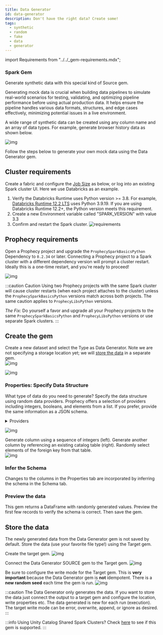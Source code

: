 ```yaml
---
title: Data Generator
id: data-generator
description: Don't have the right data? Create some!
tags:
  - synthetic
  - random
  - fake
  - data
  - generator
---
```


import Requirements from "../../\_gem-requirements.mdx";

<h3><span class="badge">Spark Gem</span></h3>

<Requirements
  packagename="ProphecySparkBasicsPython"
  packageversion="0.2.36"
  scalalib="8.5.0"
  pythonlib="1.9.24"
  packageversion122="Not Supported"
  packageversion143="Not Supported"
  packageversion154="Supported 0.2.36+"
/>

Generate synthetic data with this special kind of Source gem.

Generating mock data is crucial when building data pipelines to simulate real-world scenarios for testing, validating, and optimizing pipeline performance before using actual production data. It helps ensure the pipeline handles various data formats, structures, and edge cases effectively, minimizing potential issues in a live environment.

A wide range of synthetic data can be created using any column name and an array of data types. For example, generate browser history data as shown below.

![img](../../img/synth_0_datasample.png)

Follow the steps below to generate your own mock data using the Data Generator gem.

## Cluster requirements

Create a fabric and configure the [Job Size](/docs/administration/Spark-fabrics/databricks/databricks.md) as below, or log into an existing Spark cluster UI. Here we use Databricks as an example.

1. Verify the Databricks Runtime uses Python version >= 3.8.
   For example, [Databricks Runtime 12.2 LTS](https://docs.databricks.com/en/release-notes/runtime/12.2lts.html) uses Python 3.9.19. If you are using Databricks Runtime 12.2+, the Python version meets this requirement.
2. Create a new Environment variable called "SPARK_VERSION" with value 3.3
3. Confirm and restart the Spark cluster.
   ![requirements](../../img/synth_0_1_requirements.png)

## Prophecy requirements

Open a Prophecy project and upgrade the `ProphecySparkBasicsPython` Dependency to `0.2.34` or later. Connecting a Prophecy project to a Spark cluster with a different dependency version will prompt a cluster restart. Ideally this is a one-time restart, and you're ready to proceed!

![img](../../img/synth_0_2_proph_reqiuirements.png)

:::caution Caution
Using two Prophecy projects with the same Spark cluster will cause cluster restarts (when each project attaches to the cluster) unless the `ProphecySparkBasicsPython` versions match across both projects. The same caution applies to `ProphecyLibsPython` versions.

_The Fix:_ Do yourself a favor and upgrade all your Prophecy projects to the same `ProphecySparkBasicsPython` and `ProphecyLibsPython` versions or use separate Spark clusters.
:::

## Create the gem

Create a new dataset and select the Type as Data Generator. Note we are not specifying a storage location yet; we will [store the data](#store-the-data) in a separate gem.  
![img](../../img/synth_1_new_dataset.png)

![img](../../img/synth_2_type.png)

### Properties: Specify Data Structure

What type of data do you need to generate? Specify the data structure using random data providers. Prophecy offers a selection of providers including integers, booleans, and elements from a list. If you prefer, provide the same information as a JSON schema.

<details>
<summary>Providers</summary>

## Providers

| Data Provider             | Description                                                                                                                                                                                                                                                 |
| ------------------------- | ----------------------------------------------------------------------------------------------------------------------------------------------------------------------------------------------------------------------------------------------------------- |
| Random Name               | Generates random names. Select Full Name, First Name, or Last Name as the sub-types.                                                                                                                                                                        |
| Random Address            | Generates random addresses.                                                                                                                                                                                                                                 |
| Random Email              | Generates random emails.                                                                                                                                                                                                                                    |
| Random Phone Number       | Generates random phone numbers based on specified or default pattern. Example: specify the pattern for a phone number as (###) ###-####.                                                                                                                    |
| Random String UUID        | Generates random UUIDs in string form.                                                                                                                                                                                                                      |
| Random Boolean Values     | Generates random boolean values (True/False).                                                                                                                                                                                                               |
| Random Integer Numbers    | Generates random integers within the range from Start Value to End Value.                                                                                                                                                                                   |
| Random Elements From List | Generates random values from the list of values. Just type into the `List Of Values` field.                                                                                                                                                                 |
| Random Date               | Generates random dates within the given range.                                                                                                                                                                                                              |
| Random DateTime           | Generates random datetime values within the given range.                                                                                                                                                                                                    |
| Random Foreign Key Values | Picks values randomly from specified foreign key column. Select another table to act as the reference table and provide the location, e.g., `catalog`.`database`.`table`. Select any column from the reference table to designate as Reference Column Name. |

## Common properties

| Name                       | Description                                                                           |
| -------------------------- | ------------------------------------------------------------------------------------- |
| Column Name                | Custom name for the output column.                                                    |
| Data Type                  | Data type of output column.                                                           |
| Null Percentage (Optional) | X percent of values will be populated as null in generated column based on Row Count. |

</details>

![img](../../img/synth_3_properties.png)

Generate column using a sequence of integers (left). Generate another column by referencing an existing catalog table (right). Randomly select elements of the foreign key from that table.  
![img](../../img/synth_7_seq_or_foreign.png)

### Infer the Schema

Changes to the columns in the Properties tab are incorporated by inferring the schema in the Schema tab.

### Preview the data

This gem returns a DataFrame with randomly generated values. Preview the first few records to verify the schema is correct. Then save the gem.

## Store the data

The newly generated data from the Data Generator gem is not saved by default. Store the data (use your favorite file type!) using the Target gem.

Create the target gem.
![img](../../img/synth_4_new_target.png)

Connect the Data Generator SOURCE gem to the Target gem.
![img](../../img/synth_5_connect_target.png)

Be sure to configure the write mode for the Target gem. This is **very important** because the Data Generator gem is **not** idempotent. There is a **new random seed** each time the gem is run.
![img](../../img/synth_6_write_mode.png)

:::caution
The Data Generator only generates the data. If you want to store the data just connect the output to a target gem and configure the location, write properties etc. The data generated is new for each run (execution). The target write mode can be error, overwrite, append, or ignore as desired.
:::

:::info
Using Unity Catalog Shared Spark Clusters?
Check [here](docs/administration/Spark-fabrics/databricks/UCShared.md) to see if this gem is supported.
:::
